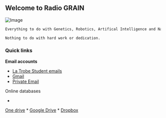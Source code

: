## Welcome to Radio GRAIN

![Image](https://upload.wikimedia.org/wikipedia/commons/thumb/3/35/Dimethyltryptamine_2.svg/2000px-Dimethyltryptamine_2.svg.png)

```markdown
Everything to do with Genetics, Robotics, Artifical Intelligence and Nanotechnology.

Nothing to do with hard work or dedication.
```

### Quick links

**Email accounts**

- [La Trobe Student emails](https://www.google.com.au/url?sa=t&rct=j&q=&esrc=s&source=web&cd=1&cad=rja&uact=8&ved=0ahUKEwij8qbopavSAhULybwKHd90COUQFggiMAA&url=https%3A%2F%2Flogin.microsoftonline.com%2F&usg=AFQjCNH4yDvoDpXiOdf5vddaHUmpjIS-8Q&sig2=ZH6Jg46oERSr8HJDxyxctw)
- [Gmail](www.gmail.com)
- [Private Email](https://privateemail.com/appsuite/signin#)




Online databases

*
[One drive](https://www.google.com.au/url?sa=t&rct=j&q=&esrc=s&source=web&cd=1&cad=rja&uact=8&ved=0ahUKEwjso-vkp6vSAhULwbwKHfgyDwkQFggiMAA&url=https%3A%2F%2Fonedrive.live.com%2Fabout%2Fen-au%2F&usg=AFQjCNHXlUL87cRM7uWSYaFlD0TEduz5Ew&sig2=WPEQzfkWvpomHRIz7UHdUA&bvm=bv.148073327,d.dGc)
*
[Google Drive](www.google.com/drive)
*
[Dropbox](https://www.dropbox.com)

